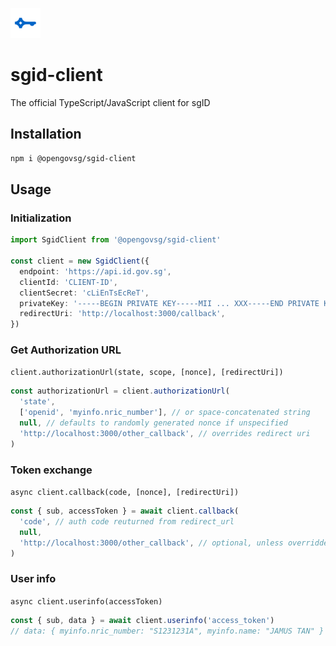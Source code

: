 ![](sgid-logo.png)

# sgid-client

The official TypeScript/JavaScript client for sgID

## Installation

```bash
npm i @opengovsg/sgid-client
```

## Usage

### Initialization

```typescript
import SgidClient from '@opengovsg/sgid-client'

const client = new SgidClient({
  endpoint: 'https://api.id.gov.sg',
  clientId: 'CLIENT-ID',
  clientSecret: 'cLiEnTsEcReT',
  privateKey: '-----BEGIN PRIVATE KEY-----MII ... XXX-----END PRIVATE KEY-----',
  redirectUri: 'http://localhost:3000/callback',
})
```

### Get Authorization URL

`client.authorizationUrl(state, scope, [nonce], [redirectUri])`

```typescript
const authorizationUrl = client.authorizationUrl(
  'state',
  ['openid', 'myinfo.nric_number'], // or space-concatenated string
  null, // defaults to randomly generated nonce if unspecified
  'http://localhost:3000/other_callback', // overrides redirect uri
)
```

### Token exchange

`async client.callback(code, [nonce], [redirectUri])`

```typescript
const { sub, accessToken } = await client.callback(
  'code', // auth code reuturned from redirect_url
  null,
  'http://localhost:3000/other_callback', // optional, unless overridden
)
```

### User info

`async client.userinfo(accessToken)`

```typescript
const { sub, data } = await client.userinfo('access_token')
// data: { myinfo.nric_number: "S1231231A", myinfo.name: "JAMUS TAN" }
```

